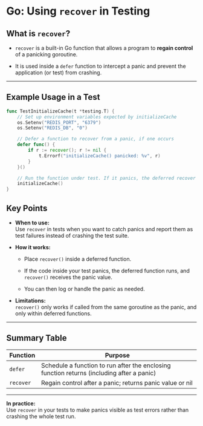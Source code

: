 # Go: Using `recover` in Testing

## What is `recover`?

- `recover` is a built-in Go function that allows a program to **regain control** of a panicking goroutine.
    
- It is used inside a `defer` function to intercept a panic and prevent the application (or test) from crashing.
    

---

## Example Usage in a Test

```go
func TestInitializeCache(t *testing.T) {
    // Set up environment variables expected by initializeCache
    os.Setenv("REDIS_PORT", "6379")
    os.Setenv("REDIS_DB", "0")

    // Defer a function to recover from a panic, if one occurs
    defer func() {
        if r := recover(); r != nil {
            t.Errorf("initializeCache() panicked: %v", r)
        }
    }()

    // Run the function under test. If it panics, the deferred recover above will catch it.
    initializeCache()
}

```

## Key Points

- **When to use:**  
    Use `recover` in tests when you want to catch panics and report them as test failures instead of crashing the test suite.
    
- **How it works:**
    
    - Place `recover()` inside a deferred function.
        
    - If the code inside your test panics, the deferred function runs, and `recover()` receives the panic value.
        
    - You can then log or handle the panic as needed.
        
- **Limitations:**  
    `recover()` only works if called from the same goroutine as the panic, and only within deferred functions.
    

---

## Summary Table

|Function|Purpose|
|---|---|
|`defer`|Schedule a function to run after the enclosing function returns (including after a panic)|
|`recover`|Regain control after a panic; returns panic value or nil|

---

**In practice:**  
Use `recover` in your tests to make panics visible as test errors rather than crashing the whole test run.